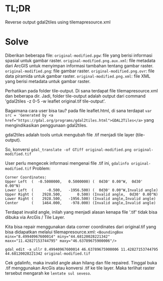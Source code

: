 # TL;DR
Reverse output gdal2tiles using tilemapresource.xml

# Solve
Diberikan beberapa file:
```original-modified.pgw```: file yang berisi informasi spasial untuk gambar raster.
```original-modified.png.aux.xml```: file metadata dari ArcGIS untuk menyimpan informasi tambahan tentang gambar raster.
```original-modified.png```: file gambar raster.
```original-modified.png.ovr```: file data piramida untuk gambar raster.
```original-modified.png.xml```: file XML yang berisi metadata untuk gambar raster.

Perhatikan pada folder tile-output. Di sana terdapat file tilemapresource.xml dan beberapa dir. Jadi, folder tile-output adalah output dari command 'gdal2tiles -z 0-5 -w leaflet original.tif tile-output'.

Bagaimana cara user bisa tau? pada file leaflet.html, di sana terdapat ```var src = 'Generated by <a href="https://gdal.org/programs/gdal2tiles.html">GDAL2Tiles</a>``` yang mengindikasikan penggunaan gdal2tiles.

gdal2tiles adalah tools untuk mengubah file .tif menjadi tile layer (tile-output).

So, konversi ```gdal_translate -of GTiff original-modified.png original-modified.tif```

User perlu mengecek informasi mengenai file .tif ini, ```gdalinfo original-modified.tif```
Problem: 
```
Corner Coordinates:
Upper Left  (  -0.5000000,   0.5000000) (  0d30' 0.00"W,  0d30' 0.00"N)
Lower Left  (      -0.500,   -1956.500) (  0d30' 0.00"W,Invalid angle)
Upper Right (    2928.500,       0.500) (Invalid angle,  0d30' 0.00"N)
Lower Right (    2928.500,   -1956.500) (Invalid angle,Invalid angle)
Center      (    1464.000,    -978.000) (Invalid angle,Invalid angle)
```

Terdapat invalid angle, inilah yang menjadi alasan kenapa file '.tif' tidak bisa dibuka via ArcGis / Tile Layer.

Kita bisa repair menggunakan data corner coordinates dari original.tif yang bisa didapatkan melalui tilemapresource.xml:
```<BoundingBox minx="8.49940967600014" miny="44.68120028221342" maxx="11.42827153744795" maxy="46.63789675900006"/>```

```gdal_edit -a_ullr 8.49940967600014 46.63789675900006 11.42827153744795 44.68120028221342 original-modified.tif```

Cek gdalinfo, maka invalid angle akan hilang dan file repaired. Tinggal buka .tif menggunakan ArcGis atau konversi .tif ke tile layer. Maka terlihat raster tersebut mengarah ke `lentate sul seveso`.
